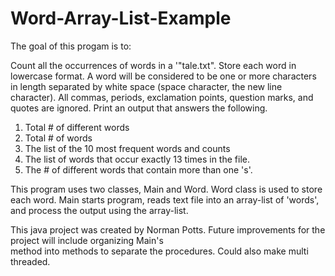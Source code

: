 # Word-Array-List-Example
  
  
The goal of this progam is to:

Count all the occurrences of words in a '"tale.txt". 
Store each word in lowercase format. 
A word will be considered to be one or more characters in length separated 
by white space (space character, the new line character). 
All commas, periods, exclamation points, question marks, and quotes are ignored.
Print an output that answers the following. 

1. Total # of different words
2. Total # of words
3. The list of the 10 most frequent words and counts
4. The list of words that occur exactly 13 times in the file.
5. The # of different words that contain more than one 's'.
  
This program uses two classes, Main and Word. 
Word class is used to store each word. 
Main starts program, reads text file into an array-list of 'words', 
and process the output using the array-list.
       
This java project was created by Norman Potts.
Future improvements for the project will include organizing Main's  
method into methods to separate the procedures. 
Could also make multi threaded. 
